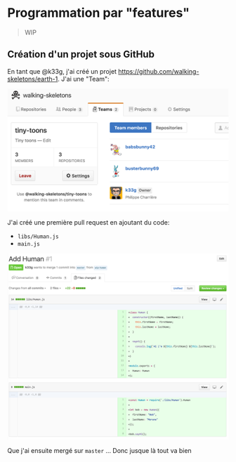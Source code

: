 # Programmation par "features"

> WIP

## Création d'un projet sous GitHub

En tant que @k33g, j'ai créé un projet https://github.com/walking-skeletons/earth-1. J'ai une "Team":

![team](pics/1-team.png)

J'ai créé une première pull request en ajoutant du code:

- `libs/Human.js`
- `main.js`

![team](pics/2-first-pr.png)

Que j'ai ensuite mergé sur `master` ... Donc jusque là tout va bien


